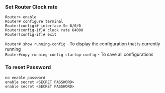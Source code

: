 ### Set Router Clock rate

`Router> enable`  
`Router# configure terminal`   
`Router(config)# interface Se 0/0/0`   
`Router(config-if)# clock rate 64000`   
`Router(config-if)# exit`  

`Router# show running-config` - To display the configuration that is currently running     
`Router#copy running-config startup-config` - To save all configurations

### To reset Password
`no enable password`        
`enable secret <SECRET PASSWORD>`       
`enable secret <SECRET PASSWORD>`         
